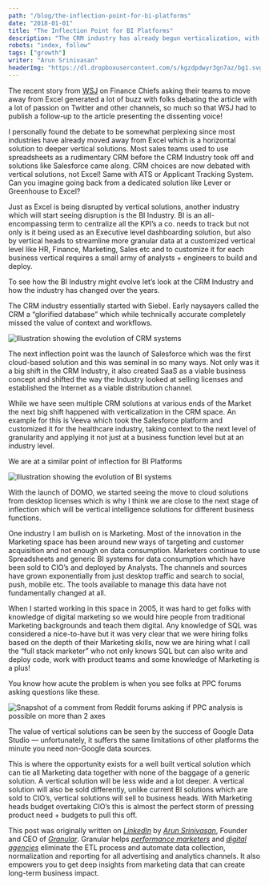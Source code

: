 ```yaml
---
path: "/blog/the-inflection-point-for-bi-platforms"
date: "2018-01-01"
title: "The Inflection Point for BI Platforms"
description: "The CRM industry has already begun verticalization, with the success of Veeva. The BI industry is set to be verticalized too, starting with marketing."
robots: "index, follow"
tags: ["growth"]
writer: "Arun Srinivasan"
headerImg: "https://dl.dropboxusercontent.com/s/kgzdpdwyr3gn7az/bg1.svg?dl=1"
---
```


The recent story from
[WSJ](https://www.wsj.com/articles/stop-using-excel-finance-chiefs-tell-staffs-1511346601)
on Finance Chiefs asking their teams to move away from Excel generated a lot of
buzz with folks debating the article with a lot of passion on Twitter and other
channels, so much so that WSJ had to publish a follow-up to the article
presenting the dissenting voice!

I personally found the debate to be somewhat perplexing since most industries
have already moved away from Excel which is a horizontal solution to deeper
vertical solutions. Most sales teams used to use spreadsheets as a rudimentary
CRM before the CRM Industry took off and solutions like Salesforce came along.
CRM choices are now debated with vertical solutions, not Excel! Same with ATS or
Applicant Tracking System. Can you imagine going back from a dedicated solution
like Lever or Greenhouse to Excel?

Just as Excel is being disrupted by vertical solutions, another industry which
will start seeing disruption is the BI Industry. BI is an all-encompassing term
to centralize all the KPI’s a co. needs to track but not only is it being used
as an Executive level dashboarding solution, but also by vertical heads to
streamline more granular data at a customized vertical level like HR, Finance,
Marketing, Sales etc and to customize it for each business vertical requires a
small army of analysts + engineers to build and deploy.

To see how the BI Industry might evolve let’s look at the CRM Industry and how
the industry has changed over the years.

The CRM industry essentially started with Siebel. Early naysayers called the CRM
a “glorified database” which while technically accurate completely missed the
value of context and workflows.

![Illustration showing the evolution of CRM systems](https://cdn-images-1.medium.com/max/800/0*8bW2MgUia_mhecKo.png "The Evolution of CRM Systems")

The next inflection point was the launch of Salesforce which was the first
cloud-based solution and this was seminal in so many ways. Not only was it a big
shift in the CRM Industry, it also created SaaS as a viable business concept and
shifted the way the Industry looked at selling licenses and established the
Internet as a viable distribution channel.

While we have seen multiple CRM solutions at various ends of the Market the next
big shift happened with verticalization in the CRM space. An example for this is
Veeva which took the Salesforce platform and customized it for the healthcare
industry, taking context to the next level of granularity and applying it not
just at a business function level but at an industry level.

We are at a similar point of inflection for BI Platforms

![Illustration showing the evolution of BI systems](https://cdn-images-1.medium.com/max/800/0*HsgW8hlAzNmE6bOv.png "The Evolution of BI Systems")

With the launch of DOMO, we started seeing the move to cloud solutions from
desktop licenses which is why I think we are close to the next stage of
inflection which will be vertical intelligence solutions for different business
functions.

One industry I am bullish on is Marketing. Most of the innovation in the
Marketing space has been around new ways of targeting and customer acquisition
and not enough on data consumption. Marketers continue to use Spreadsheets and
generic BI systems for data consumption which have been sold to CIO’s and
deployed by Analysts. The channels and sources have grown exponentially from
just desktop traffic and search to social, push, mobile etc. The tools available
to manage this data have not fundamentally changed at all.

When I started working in this space in 2005, it was hard to get folks with
knowledge of digital marketing so we would hire people from traditional
Marketing backgrounds and teach them digital. Any knowledge of SQL was
considered a nice-to-have but it was very clear that we were hiring folks based
on the depth of their Marketing skills, now we are hiring what I call the “full
stack marketer” who not only knows SQL but can also write and deploy code, work
with product teams and some knowledge of Marketing is a plus!

You know how acute the problem is when you see folks at PPC forums asking
questions like these.

![Snapshot of a comment from Reddit forums asking if PPC analysis is possible on more than 2 axes](https://cdn-images-1.medium.com/max/800/0*YmuCL1T-UGzUgH4Y.png "Should marketers be worrying about R, ggplot and multiple axes?")

The value of vertical solutions can be seen by the success of Google Data Studio
— unfortunately, it suffers the same limitations of other platforms the minute
you need non-Google data sources.

This is where the opportunity exists for a well built vertical solution which
can tie all Marketing data together with none of the baggage of a generic
solution. A vertical solution will be less wide and a lot deeper. A vertical
solution will also be sold differently, unlike current BI solutions which are
sold to CIO’s, vertical solutions will sell to business heads. With Marketing
heads budget overtaking CIO’s this is almost the perfect storm of pressing
product need + budgets to pull this off.

This post was originally written on
_[LinkedIn](https://www.linkedin.com/pulse/inflection-point-bi-platforms-arun-srinivasan/)_
by _[Arun Srinivasan](https://www.linkedin.com/in/arun-srinivasan/)_, Founder
and CEO of _[Granular](https://granularhq.com/)_. Granular helps _[performance
marketers](https://granularhq.com/marketers.html)_ and _[digital
agencies](https://granularhq.com/agencies.html)_ eliminate the ETL process and
automate data collection, normalization and reporting for all advertising and
analytics channels. It also empowers you to get deep insights from marketing
data that can create long-term business impact.
